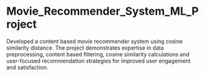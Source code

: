 # Movie_Recommender_System_ML_Project
Developed a content based  movie recommender system using cosine similarity distance. The project demonstrates expertise in data preprocessing, content based filtering, cosine similarity calculations and user-focused recommendation strategies for improved user engagement and satisfaction.
